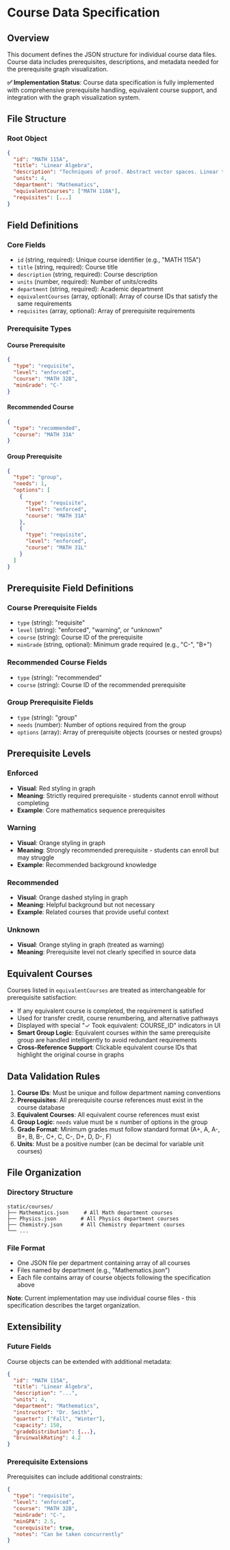 # Course Data Specification

## Overview
This document defines the JSON structure for individual course data files. Course data includes prerequisites, descriptions, and metadata needed for the prerequisite graph visualization.

**✅ Implementation Status**: Course data specification is fully implemented with comprehensive prerequisite handling, equivalent course support, and integration with the graph visualization system.

## File Structure

### Root Object
```json
{
  "id": "MATH 115A",
  "title": "Linear Algebra",
  "description": "Techniques of proof. Abstract vector spaces. Linear transformations, matrices, and change of basis. Inner products and orthogonality. Eigenvectors, eigenvalues, and canonical forms.",
  "units": 4,
  "department": "Mathematics",
  "equivalentCourses": ["MATH 110A"],
  "requisites": [...]
}
```

## Field Definitions

### Core Fields
- `id` (string, required): Unique course identifier (e.g., "MATH 115A")
- `title` (string, required): Course title
- `description` (string, required): Course description
- `units` (number, required): Number of units/credits
- `department` (string, required): Academic department
- `equivalentCourses` (array, optional): Array of course IDs that satisfy the same requirements
- `requisites` (array, optional): Array of prerequisite requirements

### Prerequisite Types

#### Course Prerequisite
```json
{
  "type": "requisite",
  "level": "enforced",
  "course": "MATH 32B",
  "minGrade": "C-"
}
```

#### Recommended Course
```json
{
  "type": "recommended", 
  "course": "MATH 33A"
}
```

#### Group Prerequisite
```json
{
  "type": "group",
  "needs": 1,
  "options": [
    {
      "type": "requisite",
      "level": "enforced", 
      "course": "MATH 31A"
    },
    {
      "type": "requisite",
      "level": "enforced",
      "course": "MATH 31L" 
    }
  ]
}
```

## Prerequisite Field Definitions

### Course Prerequisite Fields
- `type` (string): "requisite" 
- `level` (string): "enforced", "warning", or "unknown"
- `course` (string): Course ID of the prerequisite
- `minGrade` (string, optional): Minimum grade required (e.g., "C-", "B+")

### Recommended Course Fields  
- `type` (string): "recommended"
- `course` (string): Course ID of the recommended prerequisite

### Group Prerequisite Fields
- `type` (string): "group"
- `needs` (number): Number of options required from the group
- `options` (array): Array of prerequisite objects (courses or nested groups)

## Prerequisite Levels

### Enforced
- **Visual**: Red styling in graph
- **Meaning**: Strictly required prerequisite - students cannot enroll without completing
- **Example**: Core mathematics sequence prerequisites

### Warning  
- **Visual**: Orange styling in graph
- **Meaning**: Strongly recommended prerequisite - students can enroll but may struggle
- **Example**: Recommended background knowledge

### Recommended
- **Visual**: Orange dashed styling in graph  
- **Meaning**: Helpful background but not necessary
- **Example**: Related courses that provide useful context

### Unknown
- **Visual**: Orange styling in graph (treated as warning)
- **Meaning**: Prerequisite level not clearly specified in source data

## Equivalent Courses

Courses listed in `equivalentCourses` are treated as interchangeable for prerequisite satisfaction:
- If any equivalent course is completed, the requirement is satisfied
- Used for transfer credit, course renumbering, and alternative pathways
- Displayed with special "✓ Took equivalent: COURSE_ID" indicators in UI
- **Smart Group Logic**: Equivalent courses within the same prerequisite group are handled intelligently to avoid redundant requirements
- **Cross-Reference Support**: Clickable equivalent course IDs that highlight the original course in graphs

## Data Validation Rules

1. **Course IDs**: Must be unique and follow department naming conventions
2. **Prerequisites**: All prerequisite course references must exist in the course database  
3. **Equivalent Courses**: All equivalent course references must exist
4. **Group Logic**: `needs` value must be ≤ number of options in the group
5. **Grade Format**: Minimum grades must follow standard format (A+, A, A-, B+, B, B-, C+, C, C-, D+, D, D-, F)
6. **Units**: Must be a positive number (can be decimal for variable unit courses)

## File Organization

### Directory Structure
```
static/courses/
├── Mathematics.json     # All Math department courses
├── Physics.json        # All Physics department courses  
├── Chemistry.json      # All Chemistry department courses
└── ...
```

### File Format
- One JSON file per department containing array of all courses
- Files named by department (e.g., "Mathematics.json")
- Each file contains array of course objects following the specification above

**Note**: Current implementation may use individual course files - this specification describes the target organization.

## Extensibility

### Future Fields
Course objects can be extended with additional metadata:
```json
{
  "id": "MATH 115A",
  "title": "Linear Algebra", 
  "description": "...",
  "units": 4,
  "department": "Mathematics",
  "instructor": "Dr. Smith",
  "quarter": ["Fall", "Winter"],
  "capacity": 150,
  "gradeDistribution": {...},
  "bruinwalkRating": 4.2
}
```

### Prerequisite Extensions
Prerequisites can include additional constraints:
```json
{
  "type": "requisite",
  "level": "enforced",
  "course": "MATH 32B", 
  "minGrade": "C-",
  "minGPA": 2.5,
  "corequisite": true,
  "notes": "Can be taken concurrently"
}
```
